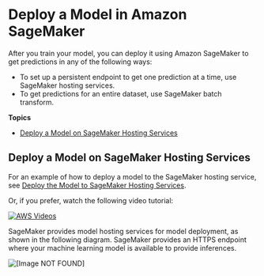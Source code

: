 # Deploy a Model in Amazon SageMaker<a name="how-it-works-deployment"></a>

After you train your model, you can deploy it using Amazon SageMaker to get predictions in any of the following ways:
+ To set up a persistent endpoint to get one prediction at a time, use SageMaker hosting services\.
+ To get predictions for an entire dataset, use SageMaker batch transform\.

**Topics**
+ [Deploy a Model on SageMaker Hosting Services](#how-it-works-hosting)

## Deploy a Model on SageMaker Hosting Services<a name="how-it-works-hosting"></a>

For an example of how to deploy a model to the SageMaker hosting service, see [Deploy the Model to SageMaker Hosting Services](ex1-model-deployment.md#ex1-deploy-model)\.

Or, if you prefer, watch the following video tutorial:

[![AWS Videos](http://img.youtube.com/vi/https://www.youtube.com/embed/KFuc2KWrTHs?list=PLhr1KZpdzukcOr_6j_zmSrvYnLUtgqsZz/0.jpg)](http://www.youtube.com/watch?v=https://www.youtube.com/embed/KFuc2KWrTHs?list=PLhr1KZpdzukcOr_6j_zmSrvYnLUtgqsZz)

SageMaker provides model hosting services for model deployment, as shown in the following diagram\. SageMaker provides an HTTPS endpoint where your machine learning model is available to provide inferences\. 

![\[Image NOT FOUND\]](http://docs.aws.amazon.com/sagemaker/latest/dg/images/sagemaker-architecture.png)

